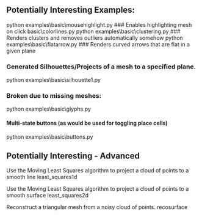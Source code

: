 
## Potentially Interesting Examples:
python examples\basic\mousehighlight.py ### Enables highlighting mesh on click
basic\colorlines.py
python examples\basic\clustering.py ### Renders clusters and removes outliers automatically somehow
python examples\basic\flatarrow.py ### Renders curved arrows that are flat in a given plane

### Generated Silhouettes/Projects of a mesh to a specified plane.
python examples\basic\silhouette1.py

### Broken due to missing meshes:
python examples\basic\glyphs.py

#### Multi-state buttons (as would be used for toggling place cells)
python examples\basic\buttons.py



## Potentially Interesting - Advanced

Use the Moving Least Squares algorithm to project a cloud of points to a smooth line
least_squares1d

Use the Moving Least Squares algorithm to project a cloud of points to a smooth surface
least_squares2d

Reconstruct a triangular mesh from a noisy cloud of points.
recosurface


